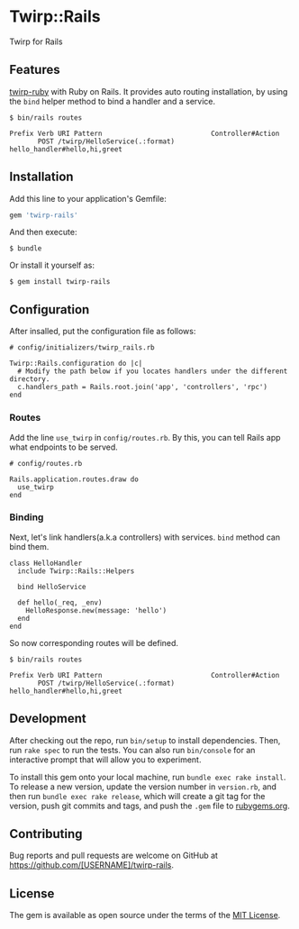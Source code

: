 # Twirp::Rails

Twirp for Rails

## Features

[twirp-ruby](https://github.com/twitchtv/twirp-ruby) with Ruby on Rails. It provides auto routing installation, by using the `bind` helper method to bind a handler and a service.

```
$ bin/rails routes

Prefix Verb URI Pattern                           Controller#Action
       POST /twirp/HelloService(.:format)         hello_handler#hello,hi,greet
```

## Installation

Add this line to your application's Gemfile:

```ruby
gem 'twirp-rails'
```

And then execute:

    $ bundle

Or install it yourself as:

    $ gem install twirp-rails

## Configuration

After insalled, put the configuration file as follows:

```
# config/initializers/twirp_rails.rb

Twirp::Rails.configuration do |c|
  # Modify the path below if you locates handlers under the different directory.
  c.handlers_path = Rails.root.join('app', 'controllers', 'rpc')
end
```

### Routes

Add the line `use_twirp` in `config/routes.rb`.  By this, you can tell Rails app what endpoints to be served.

```
# config/routes.rb

Rails.application.routes.draw do
  use_twirp
end
```

### Binding

Next, let's link handlers(a.k.a controllers) with services. `bind` method can bind them.

```
class HelloHandler
  include Twirp::Rails::Helpers

  bind HelloService

  def hello(_req, _env)
    HelloResponse.new(message: 'hello')
  end
end
```

So now corresponding routes will be defined.

```
$ bin/rails routes

Prefix Verb URI Pattern                           Controller#Action
       POST /twirp/HelloService(.:format)         hello_handler#hello,hi,greet
```

## Development

After checking out the repo, run `bin/setup` to install dependencies. Then, run `rake spec` to run the tests. You can also run `bin/console` for an interactive prompt that will allow you to experiment.

To install this gem onto your local machine, run `bundle exec rake install`. To release a new version, update the version number in `version.rb`, and then run `bundle exec rake release`, which will create a git tag for the version, push git commits and tags, and push the `.gem` file to [rubygems.org](https://rubygems.org).

## Contributing

Bug reports and pull requests are welcome on GitHub at https://github.com/[USERNAME]/twirp-rails.

## License

The gem is available as open source under the terms of the [MIT License](https://opensource.org/licenses/MIT).
